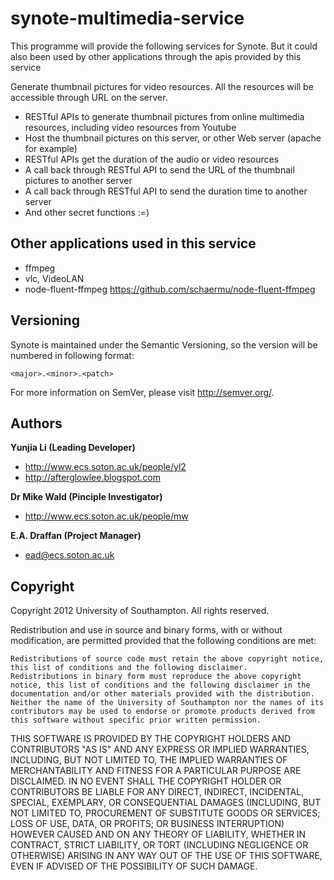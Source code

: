 synote-multimedia-service
==========================
This programme will provide the following services for Synote. But it could also been used by other applications through the apis provided
by this service

Generate thumbnail pictures for video resources. All the resources will be accessible through URL on the server.

* RESTful APIs to generate thumbnail pictures from online multimedia resources, including video resources from Youtube
* Host the thumbnail pictures on this server, or other Web server (apache for example)
* RESTful APIs get the duration of the audio or video resources
* A call back through RESTful API to send the URL of the thumbnail pictures to another server
* A call back through RESTful API to send the duration time to another server
* And other secret functions :=)

Other applications used in this service
----------
* ffmpeg
* vlc, VideoLAN
* node-fluent-ffmpeg https://github.com/schaermu/node-fluent-ffmpeg

Versioning
----------

Synote is maintained under the Semantic Versioning, so the version will be numbered in following format:

`<major>.<minor>.<patch>`

For more information on SemVer, please visit http://semver.org/.


Authors
-------

**Yunjia Li (Leading Developer)**

+ http://www.ecs.soton.ac.uk/people/yl2
+ http://afterglowlee.blogspot.com

**Dr Mike Wald (Pinciple Investigator)**

+ http://www.ecs.soton.ac.uk/people/mw

**E.A. Draffan (Project Manager)**

+ ead@ecs.soton.ac.uk

Copyright
---------------------

Copyright 2012 University of Southampton.
All rights reserved.

Redistribution and use in source and binary forms, with or without modification, are permitted provided that the following conditions are met:

    Redistributions of source code must retain the above copyright notice, this list of conditions and the following disclaimer.
    Redistributions in binary form must reproduce the above copyright notice, this list of conditions and the following disclaimer in the documentation and/or other materials provided with the distribution.
    Neither the name of the University of Southampton nor the names of its contributors may be used to endorse or promote products derived from this software without specific prior written permission.

THIS SOFTWARE IS PROVIDED BY THE COPYRIGHT HOLDERS AND CONTRIBUTORS "AS IS" AND ANY EXPRESS OR IMPLIED WARRANTIES, INCLUDING, BUT NOT LIMITED TO, THE IMPLIED WARRANTIES OF MERCHANTABILITY AND FITNESS FOR A PARTICULAR PURPOSE ARE DISCLAIMED. IN NO EVENT SHALL THE COPYRIGHT HOLDER OR CONTRIBUTORS BE LIABLE FOR ANY DIRECT, INDIRECT, INCIDENTAL, SPECIAL, EXEMPLARY, OR CONSEQUENTIAL DAMAGES (INCLUDING, BUT NOT LIMITED TO, PROCUREMENT OF SUBSTITUTE GOODS OR SERVICES; LOSS OF USE, DATA, OR PROFITS; OR BUSINESS INTERRUPTION) HOWEVER CAUSED AND ON ANY THEORY OF LIABILITY, WHETHER IN CONTRACT, STRICT LIABILITY, OR TORT (INCLUDING NEGLIGENCE OR OTHERWISE) ARISING IN ANY WAY OUT OF THE USE OF THIS SOFTWARE, EVEN IF ADVISED OF THE POSSIBILITY OF SUCH DAMAGE.

